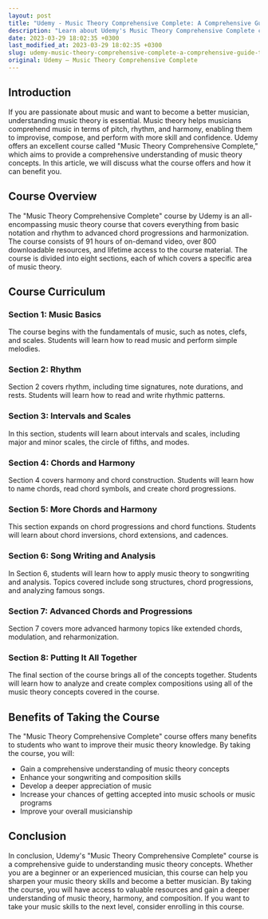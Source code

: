 ```yaml
---
layout: post
title: "Udemy - Music Theory Comprehensive Complete: A Comprehensive Guide to Understanding Music Theory Concepts"
description: "Learn about Udemy's Music Theory Comprehensive Complete course and how it can help you improve your understanding of music theory concepts."
date: 2023-03-29 18:02:35 +0300
last_modified_at: 2023-03-29 18:02:35 +0300
slug: udemy-music-theory-comprehensive-complete-a-comprehensive-guide-to-understanding-music-theory-concepts
original: Udemy – Music Theory Comprehensive Complete
---
```

## Introduction

If you are passionate about music and want to become a better musician, understanding music theory is essential. Music theory helps musicians comprehend music in terms of pitch, rhythm, and harmony, enabling them to improvise, compose, and perform with more skill and confidence. Udemy offers an excellent course called "Music Theory Comprehensive Complete," which aims to provide a comprehensive understanding of music theory concepts. In this article, we will discuss what the course offers and how it can benefit you.

## Course Overview

The "Music Theory Comprehensive Complete" course by Udemy is an all-encompassing music theory course that covers everything from basic notation and rhythm to advanced chord progressions and harmonization. The course consists of 91 hours of on-demand video, over 800 downloadable resources, and lifetime access to the course material. The course is divided into eight sections, each of which covers a specific area of music theory. 

## Course Curriculum

### Section 1: Music Basics

The course begins with the fundamentals of music, such as notes, clefs, and scales. Students will learn how to read music and perform simple melodies.

### Section 2: Rhythm

Section 2 covers rhythm, including time signatures, note durations, and rests. Students will learn how to read and write rhythmic patterns.

### Section 3: Intervals and Scales

In this section, students will learn about intervals and scales, including major and minor scales, the circle of fifths, and modes.

### Section 4: Chords and Harmony

Section 4 covers harmony and chord construction. Students will learn how to name chords, read chord symbols, and create chord progressions.

### Section 5: More Chords and Harmony

This section expands on chord progressions and chord functions. Students will learn about chord inversions, chord extensions, and cadences.

### Section 6: Song Writing and Analysis

In Section 6, students will learn how to apply music theory to songwriting and analysis. Topics covered include song structures, chord progressions, and analyzing famous songs.

### Section 7: Advanced Chords and Progressions

Section 7 covers more advanced harmony topics like extended chords, modulation, and reharmonization.

### Section 8: Putting It All Together

The final section of the course brings all of the concepts together. Students will learn how to analyze and create complex compositions using all of the music theory concepts covered in the course.

## Benefits of Taking the Course

The "Music Theory Comprehensive Complete" course offers many benefits to students who want to improve their music theory knowledge. By taking the course, you will:

- Gain a comprehensive understanding of music theory concepts
- Enhance your songwriting and composition skills
- Develop a deeper appreciation of music
- Increase your chances of getting accepted into music schools or music programs
- Improve your overall musicianship

## Conclusion

In conclusion, Udemy's "Music Theory Comprehensive Complete" course is a comprehensive guide to understanding music theory concepts. Whether you are a beginner or an experienced musician, this course can help you sharpen your music theory skills and become a better musician. By taking the course, you will have access to valuable resources and gain a deeper understanding of music theory, harmony, and composition. If you want to take your music skills to the next level, consider enrolling in this course.